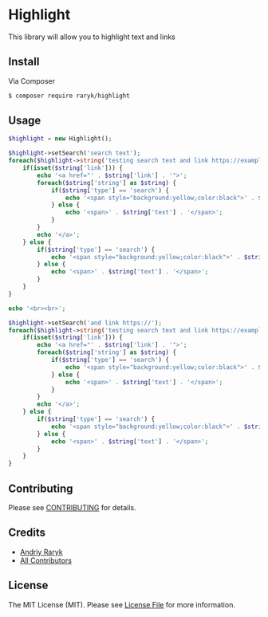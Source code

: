 # Highlight

This library will allow you to highlight text and links

## Install

Via Composer

``` bash
$ composer require raryk/highlight
```

## Usage

```php
$highlight = new Highlight();

$highlight->setSearch('search text');
foreach($highlight->string('testing search text and link https://example.com') as $string) {
    if(isset($string['link'])) {
        echo '<a href="' . $string['link'] . '">';
        foreach($string['string'] as $string) {
            if($string['type'] == 'search') {
                echo '<span style="background:yellow;color:black">' . $string['text'] . '</span>';
            } else {
                echo '<span>' . $string['text'] . '</span>';
            }
        }
        echo '</a>';
    } else {
        if($string['type'] == 'search') {
            echo '<span style="background:yellow;color:black">' . $string['text'] . '</span>';
        } else {
            echo '<span>' . $string['text'] . '</span>';
        }
    }
}

echo '<br><br>';

$highlight->setSearch('and link https://');
foreach($highlight->string('testing search text and link https://example.com') as $string) {
    if(isset($string['link'])) {
        echo '<a href="' . $string['link'] . '">';
        foreach($string['string'] as $string) {
            if($string['type'] == 'search') {
                echo '<span style="background:yellow;color:black">' . $string['text'] . '</span>';
            } else {
                echo '<span>' . $string['text'] . '</span>';
            }
        }
        echo '</a>';
    } else {
        if($string['type'] == 'search') {
            echo '<span style="background:yellow;color:black">' . $string['text'] . '</span>';
        } else {
            echo '<span>' . $string['text'] . '</span>';
        }
    }
}
```

## Contributing

Please see [CONTRIBUTING](CONTRIBUTING.md) for details.

## Credits

- [Andriy Raryk](https://github.com/raryk)
- [All Contributors](../../contributors)

## License

The MIT License (MIT). Please see [License File](LICENSE.md) for more information.